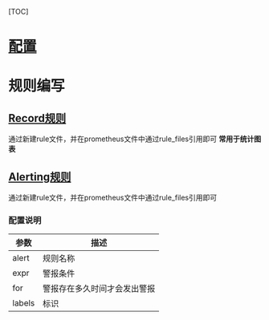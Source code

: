 [TOC]

# [配置](https://prometheus.io/docs/prometheus/latest/configuration/configuration/)

# 规则编写
## [Record规则](https://prometheus.io/docs/prometheus/latest/configuration/recording_rules/)
通过新建rule文件，并在prometheus文件中通过rule_files引用即可
**常用于统计图表**

## [Alerting规则](https://prometheus.io/docs/prometheus/latest/configuration/alerting_rules/)
通过新建rule文件，并在prometheus文件中通过rule_files引用即可

### 配置说明
| 参数  | 描述                         |
| ----- | ---------------------------- |
| alert | 规则名称                     |
| expr  | 警报条件                     |
| for   | 警报存在多久时间才会发出警报 |
| labels      | 标识                             |
